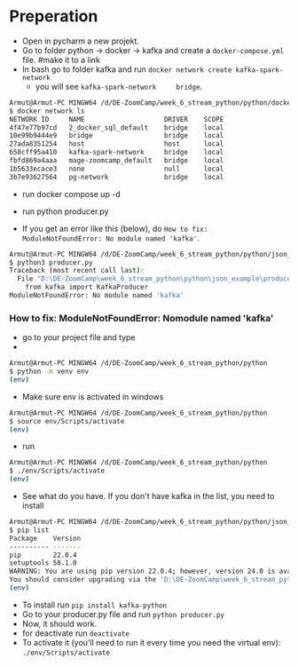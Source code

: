 # Preperation

- Open in pycharm a new projekt. 
- Go to folder python -> docker -> kafka and create a `docker-compose.yml` file. #make it to a link
- In bash go to folder kafka and run `docker network create kafka-spark-network`
  - you will see `kafka-spark-network     bridge`.
    
```bash
Armut@Armut-PC MINGW64 /d/DE-ZoomCamp/week_6_stream_python/python/docker/kafka
$ docker network ls
NETWORK ID     NAME                    DRIVER    SCOPE
4f47e77b97cd   2_docker_sql_default    bridge    local
10e99b9444e9   bridge                  bridge    local
27ada8351254   host                    host      local
658cff95a410   kafka-spark-network     bridge    local
fbfd869a4aaa   mage-zoomcamp_default   bridge    local
1b5633ecace3   none                    null      local
3b7e93627564   pg-network              bridge    local
```

- run docker compose up -d

- run python producer.py
 - If you get an error like this (below), do `How to fix: ModuleNotFoundError: No module named 'kafka'`.

```bash
Armut@Armut-PC MINGW64 /d/DE-ZoomCamp/week_6_stream_python/python/json_example
$ python3 producer.py
Traceback (most recent call last):
  File "D:\DE-ZoomCamp\week_6_stream_python\python\json_example\producer.py", line 4, in <module>
    from kafka import KafkaProducer
ModuleNotFoundError: No module named 'kafka'
```

### How to fix: ModuleNotFoundError: Nomodule named 'kafka'

- go to your project file and type
- 
```bash
Armut@Armut-PC MINGW64 /d/DE-ZoomCamp/week_6_stream_python/python
$ python -m venv env
(env)
```
- Make sure env is activated in windows

```bash
Armut@Armut-PC MINGW64 /d/DE-ZoomCamp/week_6_stream_python/python
$ source env/Scripts/activate
(env)
```

- run
```bash
Armut@Armut-PC MINGW64 /d/DE-ZoomCamp/week_6_stream_python/python
$ ./env/Scripts/activate
(env)
```

- See what do you have. If you don't have kafka in the list, you need to install
```bash
Armut@Armut-PC MINGW64 /d/DE-ZoomCamp/week_6_stream_python/python/json_example
$ pip list
Package    Version
---------- -------
pip        22.0.4
setuptools 58.1.0
WARNING: You are using pip version 22.0.4; however, version 24.0 is available.
You should consider upgrading via the 'D:\DE-ZoomCamp\week_6_stream_python\python\env\Scripts\python.exe -m pip install --upgrade pip' command.
(env)

```
- To install run `pip install kafka-python`
- Go to your producer.py file and run `python producer.py`
- Now, it should work.
- for deactivate run `deactivate`
- To activate it (you'll need to run it every time you need the virtual env): `./env/Scripts/activate`
